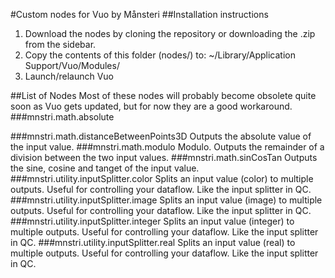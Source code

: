 #Custom nodes for Vuo by Månsteri
##Installation instructions
<ol>
<li>Download the nodes by cloning the repository or downloading the .zip from the sidebar.</li>
<li>Copy the contents of this folder (nodes/) to: ~/Library/Application Support/Vuo/Modules/</li>
<li>Launch/relaunch Vuo</li>
</ol>
##List of Nodes
Most of these nodes will probably become obsolete quite soon as Vuo gets updated, but for now they are a good workaround.
###mnstri.math.absolute

###mnstri.math.distanceBetweenPoints3D
Outputs the absolute value of the input value.
###mnstri.math.modulo
Modulo. Outputs the remainder of a division between the two input values.
###mnstri.math.sinCosTan
Outputs the sine, cosine and tanget of the input value.
###mnstri.utility.inputSplitter.color
Splits an input value (color) to multiple outputs. Useful for controlling your dataflow. Like the input splitter in QC.
###mnstri.utility.inputSplitter.image
Splits an input value (image) to multiple outputs. Useful for controlling your dataflow. Like the input splitter in QC.
###mnstri.utility.inputSplitter.integer
Splits an input value (integer) to multiple outputs. Useful for controlling your dataflow. Like the input splitter in QC.
###mnstri.utility.inputSplitter.real
Splits an input value (real) to multiple outputs. Useful for controlling your dataflow. Like the input splitter in QC.
